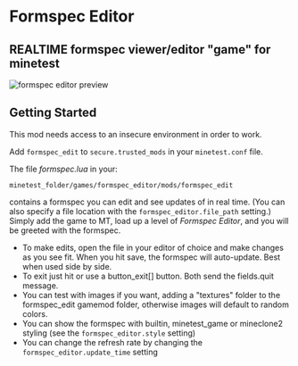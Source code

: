 # Formspec Editor
## REALTIME formspec viewer/editor "game" for minetest

![formspec editor preview](preview.png)

## Getting Started 

This mod needs access to an insecure environment in order to work.

Add `formspec_edit` to `secure.trusted_mods` in your `minetest.conf` file.

The file *formspec.lua* in your:

```minetest_folder/games/formspec_editor/mods/formspec_edit```

contains a formspec you can edit and see updates of in real time. (You can also specify a file location with the `formspec_editor.file_path` setting.)
Simply add the game to MT, load up a level of *Formspec Editor*, and you will be greeted with the formspec. 

- To make edits, open the file in your editor of choice and make changes as you see fit. When you hit save, the formspec will auto-update. Best when used side by side. 
- To exit just hit <escape> or use a button_exit[] button. Both send the
fields.quit message.
- You can test with images if you want, adding a "textures" folder to the 
formspec_edit gamemod folder, otherwise images will default to random colors.
- You can show the formspec with builtin, minetest_game or mineclone2 styling (see the `formspec_editor.style` setting)
- You can change the refresh rate by changing the `formspec_editor.update_time` setting
